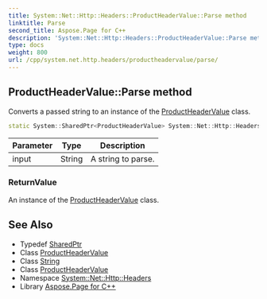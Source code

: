 ```yaml
---
title: System::Net::Http::Headers::ProductHeaderValue::Parse method
linktitle: Parse
second_title: Aspose.Page for C++
description: 'System::Net::Http::Headers::ProductHeaderValue::Parse method. Converts a passed string to an instance of the ProductHeaderValue class in C++.'
type: docs
weight: 800
url: /cpp/system.net.http.headers/productheadervalue/parse/
---
```

## ProductHeaderValue::Parse method


Converts a passed string to an instance of the [ProductHeaderValue](../) class.

```cpp
static System::SharedPtr<ProductHeaderValue> System::Net::Http::Headers::ProductHeaderValue::Parse(String input)
```


| Parameter | Type | Description |
| --- | --- | --- |
| input | String | A string to parse. |

### ReturnValue

An instance of the [ProductHeaderValue](../) class.

## See Also

* Typedef [SharedPtr](../../../system/sharedptr/)
* Class [ProductHeaderValue](../)
* Class [String](../../../system/string/)
* Class [ProductHeaderValue](../)
* Namespace [System::Net::Http::Headers](../../)
* Library [Aspose.Page for C++](../../../)
